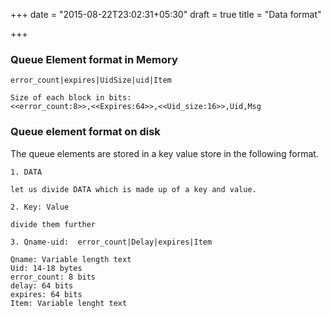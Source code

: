 +++
date = "2015-08-22T23:02:31+05:30"
draft = true
title = "Data format"

+++

### Queue Element format in Memory

````
error_count|expires|UidSize|uid|Item

Size of each block in bits:
<<error_count:8>>,<<Expires:64>>,<<Uid_size:16>>,Uid,Msg
````

### Queue element format on disk
The queue elements are stored in a key value store in the following format.

````
1. DATA

let us divide DATA which is made up of a key and value.

2. Key: Value

divide them further

3. Qname-uid:  error_count|Delay|expires|Item

Qname: Variable length text
Uid: 14-18 bytes
error_count: 8 bits 
delay: 64 bits
expires: 64 bits
Item: Variable lenght text

````